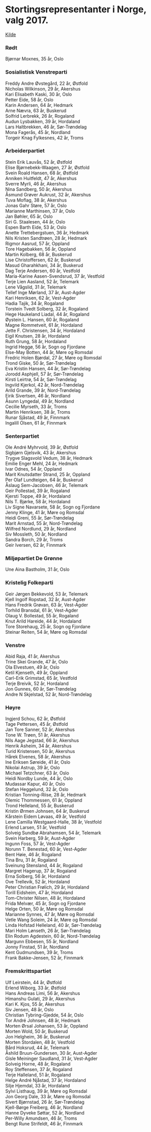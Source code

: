 # Stortingsrepresentanter i Norge, valg 2017.
[Kilde](https://www.nrk.no/norge/her-er-det-nye-stortinget-1.13689390)
### Rødt
Bjørnar Moxnes, 35 år, Oslo
### Sosialistisk Venstreparti
Freddy Andre Øvstegård, 22 år, Østfold  
Nicholas Wilkinson, 29 år, Akershus  
Kari Elisabeth Kaski, 30 år, Oslo  
Petter Eide, 58 år, Oslo  
Karin Andersen, 64 år, Hedmark  
Arne Nævra, 63 år, Buskerud  
Solfrid Lerbrekk, 26 år, Rogaland  
Audun Lysbakken, 39 år, Hordaland  
Lars Haltbrekken, 46 år, Sør-Trøndelag  
Mona Fagerås, 45 år, Nordland  
Torgeir Knag Fylkesnes, 42 år, Troms  
### Arbeiderpartiet
Stein Erik Lauvås, 52 år, Østfold  
Elise Bjørnebekk-Waagen, 27 år, Østfold  
Svein Roald Hansen, 68 år, Østfold  
Anniken Huitfeldt, 47 år, Akershus  
Sverre Myrli, 46 år, Akershus  
Nina Sandberg, 50 år, Akershus  
Åsmund Grøver Aukrust, 32 år, Akershus  
Tuva Moflag, 38 år, Akershus  
Jonas Gahr Støre, 57 år, Oslo  
Marianne Marthinsen, 37 år, Oslo  
Jan Bøhler, 65 år, Oslo  
Siri G. Staalesen, 44 år, Oslo  
Espen Barth Eide, 53 år, Oslo  
Anette Trettebergstuen, 36 år, Hedmark  
Nils Kristen Sandtrøen, 28 år, Hedmark  
Rigmor Aasrud, 57 år, Oppland  
Tore Hagebakken, 56 år, Oppland  
Martin Kolberg, 68 år, Buskerud  
Lise Christoffersen, 62 år, Buskerud  
Masud Gharahkhani, 34 år, Buskerud  
Dag Terje Andersen, 60 år, Vestfold  
Maria-Karine Aasen-Svendsrud, 37 år, Vestfold  
Terje Lien Aasland, 52 år, Telemark  
Lene Vågslid, 31 år, Telemark  
Tellef Inge Mørland, 37 år, Aust-Agder  
Kari Henriksen, 62 år, Vest-Agder  
Hadia Tajik, 34 år, Rogaland  
Torstein Tvedt Solberg, 32 år, Rogaland  
Hege Haukeland Liadal, 44 år, Rogaland  
Øystein L. Hansen, 60 år, Rogaland  
Magne Rommetveit, 61 år, Hordaland  
Jette F. Christensen, 34 år, Hordaland  
Eigil Knutsen, 28 år, Hordaland  
Ruth Grung, 58 år, Hordaland  
Ingrid Heggø, 56 år, Sogn og Fjordane  
Else-May Botten, 44 år, Møre og Romsdal  
Fredric Holen Bjørdal, 27 år, Møre og Romsdal  
Trond Giske, 50 år, Sør-Trøndelag  
Eva Kristin Hansen, 44 år, Sør-Trøndelag  
Jorodd Asphjell, 57 år, Sør-Trøndelag  
Kirsti Leirtrø, 54 år, Sør-Trøndelag  
Ingvild Kjerkol, 42 år, Nord-Trøndelag  
Arild Grande, 39 år, Nord-Trøndelag  
Eirik Sivertsen, 46 år, Nordland  
Åsunn Lyngedal, 49 år, Nordland  
Cecilie Myrseth, 33 år, Troms  
Martin Henriksen, 38 år, Troms  
Runar Sjåstad, 49 år, Finnmark  
Ingalill Olsen, 61 år, Finnmark  
### Senterpartiet
Ole André Myhrvold, 39 år, Østfold  
Sigbjørn Gjelsvik, 43 år, Akershus  
Trygve Slagsvold Vedum, 38 år, Hedmark  
Emilie Enger Mehl, 24 år, Hedmark  
Ivar Odnes, 54 år, Oppland  
Marit Knutsdatter Strand, 25 år, Oppland  
Per Olaf Lundteigen, 64 år, Buskerud  
Åslaug Sem-Jacobsen, 46 år, Telemark  
Geir Pollestad, 39 år, Rogaland  
Kjersti Toppe, 49 år, Hordaland  
Nils T. Bjørke, 58 år, Hordaland  
Liv Signe Navarsete, 58 år, Sogn og Fjordane  
Jenny Klinge, 41 år, Møre og Romsdal  
Heidi Greni, 55 år, Sør-Trøndelag  
Marit Arnstad, 55 år, Nord-Trøndelag  
Wilfred Nordlund, 29 år, Nordland  
Siv Mossleth, 50 år, Nordland  
Sandra Borch, 29 år, Troms  
Geir Iversen, 62 år, Finnmark  
### Miljøpartiet De Grønne
Une Aina Bastholm, 31 år, Oslo  
### Kristelig Folkeparti
Geir Jørgen Bekkevold, 53 år, Telemark  
Kjell Ingolf Ropstad, 32 år, Aust-Agder  
Hans Fredrik Grøvan, 63 år, Vest-Agder  
Torhild Bransdal, 61 år, Vest-Agder  
Olaug V. Bollestad, 55 år, Rogaland  
Knut Arild Hareide, 44 år, Hordaland  
Tore Storehaug, 25 år, Sogn og Fjordane  
Steinar Reiten, 54 år, Møre og Romsdal  
### Venstre
Abid Raja, 41 år, Akershus  
Trine Skei Grande, 47 år, Oslo  
Ola Elvestuen, 49 år, Oslo  
Ketil Kjenseth, 49 år, Oppland  
Carl-Erik Grimstad, 65 år, Vestfold  
Terje Breivik, 52 år, Hordaland  
Jon Gunnes, 60 år, Sør-Trøndelag  
Andre N Skjelstad, 52 år, Nord-Trøndelag  
### Høyre
Ingjerd Schou, 62 år, Østfold  
Tage Pettersen, 45 år, Østfold  
Jan Tore Sanner, 52 år, Akershus  
Tone W. Trøen, 51 år, Akershus  
Nils Aage Jegstad, 66 år, Akershus  
Henrik Asheim, 34 år, Akershus  
Turid Kristensen, 50 år, Akershus  
Hårek Elvenes, 58 år, Akershus  
Ine Eriksen Søreide, 41 år, Oslo  
Nikolai Astrup, 39 år, Oslo  
Michael Tetzchner, 63 år, Oslo  
Heidi Nordby Lunde, 44 år, Oslo  
Mudassar Kapur, 40 år, Oslo  
Stefan Heggelund, 32 år, Oslo  
Kristian Tonning-Riise, 28 år, Hedmark  
Olemic Thommessen, 61 år, Oppland  
Trond Helleland, 55 år, Buskerud  
Kristin Ørmen Johnsen, 64 år, Buskerud  
Kårstein Eidem Løvaas, 49 år, Vestfold  
Lene Camilla Westgaard-Halle, 38 år, Vestfold  
Erlend Larsen, 51 år, Vestfold  
Solveig Sundbø Abrahamsen, 54 år, Telemark  
Svein Harberg, 59 år, Aust-Agder  
Ingunn Foss, 57 år, Vest-Agder  
Norunn T. Benestad, 60 år, Vest-Agder  
Bent Høie, 46 år, Rogaland  
Tina Bru, 31 år, Rogaland  
Sveinung Stensland, 44 år, Rogaland  
Margret Hagerup, 37 år, Rogaland  
Erna Solberg, 56 år, Hordaland  
Ove Trellevik, 52 år, Hordaland  
Peter Christian Frølich, 29 år, Hordaland  
Torill Eidsheim, 47 år, Hordaland  
Tom-Christer Nilsen, 48 år, Hordaland  
Frida Melvær, 45 år, Sogn og Fjordane  
Helge Orten, 50 år, Møre og Romsdal  
Marianne Synnes, 47 år, Møre og Romsdal  
Vetle Wang Soleim, 24 år, Møre og Romsdal  
Linda Hofstad Helleland, 40 år, Sør-Trøndelag  
Mari Holm Lønseth, 26 år, Sør-Trøndelag  
Elin Rodum Agdestein, 60 år, Nord-Trøndelag  
Margunn Ebbesen, 55 år, Nordland  
Jonny Finstad, 51 år, Nordland  
Kent Gudmundsen, 39 år, Troms  
Frank Bakke-Jensen, 52 år, Finnmark  
### Fremskrittspartiet
Ulf Leirstein, 44 år, Østfold  
Erlend Wiborg, 33 år, Østfold  
Hans Andreas Limi, 56 år, Akershus  
Himanshu Gulati, 29 år, Akershus  
Kari K. Kjos, 55 år, Akershus  
Siv Jensen, 48 år, Oslo  
Christian Tybring-Gjedde, 54 år, Oslo  
Tor André Johnsen, 48 år, Hedmark  
Morten Ørsal Johansen, 53 år, Oppland  
Morten Wold, 50 år, Buskerud  
Jon Helgheim, 36 år, Buskerud  
Morten Stordalen, 48 år, Vestfold  
Bård Hoksrud, 44 år, Telemark  
Åshild Bruun-Gundersen, 30 år, Aust-Agder  
Gisle Meininger Saudland, 31 år, Vest-Agder  
Solveig Horne, 48 år, Rogaland  
Roy Steffensen, 37 år, Rogaland  
Terje Halleland, 51 år, Rogaland  
Helge André Njåstad, 37 år, Hordaland  
Silje Hjemdal, 33 år, Hordaland  
Sylvi Listhaug, 39 år, Møre og Romsdal  
Jon Georg Dale, 33 år, Møre og Romsdal  
Sivert Bjørnstad, 26 år, Sør-Trøndelag  
Kjell-Børge Freiberg, 46 år, Nordland  
Hanne Dyveke Søttar, 52 år, Nordland  
Per-Willy Amundsen, 46 år, Troms  
Bengt Rune Strifeldt, 46 år, Finnmark  
